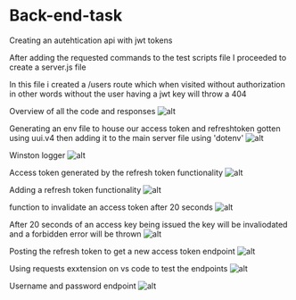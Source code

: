 # Back-end-task
 Creating an autehtication api with jwt tokens


 After adding the requested commands to the test scripts file
 I proceeded to create a server.js file

 In this file i created a /users route which when  visited without authorization
 in other words without the user having a jwt key will throw a 404

Overview of all the code and responses
![alt](https://github.com/Jayyy123/Back-end-task/blob/main/back-end-test-images/overview.png)


Generating an env file to house our access token and refreshtoken gotten using uui.v4 then adding it to the main
server file using 'dotenv'
![alt](https://github.com/Jayyy123/Back-end-task/blob/main/back-end-test-images/envfile.png)


Winston logger
![alt](https://github.com/Jayyy123/Back-end-task/blob/main/back-end-test-images/Winston%20logger.png)

Access token generated by the refresh token functionality
![alt](https://github.com/Jayyy123/Back-end-task/blob/main/back-end-test-images/access%20token%20generated%20by%20the%20refresh%20token.png)

Adding a refresh token functionality
![alt](https://github.com/Jayyy123/Back-end-task/blob/main/back-end-test-images/adding%20refresh%20token%20functionality.png)

function to invalidate an access token after 20 seconds
![alt](https://github.com/Jayyy123/Back-end-task/blob/main/back-end-test-images/function%20to%20invalidate%20a%20jw%20token%20after%2020s.png)

After 20 seconds of an access key being issued the key will be invaliodated and a forbidden error will be thrown
![alt](https://github.com/Jayyy123/Back-end-task/blob/main/back-end-test-images/after%2020seconds%20of%20an%20authorization%20key%20being%20issued.png)

Posting the refresh token to get a new access token endpoint
![alt](https://github.com/Jayyy123/Back-end-task/blob/main/back-end-test-images/posting%20the%20refresh%20token%20to%20get%20a%20new%20access%20token.png)


Using requests exxtension on vs code to test the endpoints
![alt](https://github.com/Jayyy123/Back-end-task/blob/main/back-end-test-images/using%20the%20requests%20extension%20to%20test%20the%20endpoints%20of%20the%20api.png)

Username and password endpoint
![alt](https://github.com/Jayyy123/Back-end-task/blob/main/back-end-test-images/the%20username%20and%20password%20endpoint.png)


